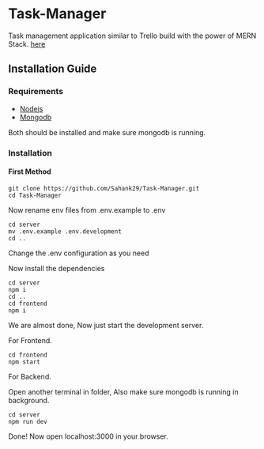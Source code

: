 # Task-Manager

Task management application similar to Trello build with the power of MERN Stack. [here](https://task-manager.sahank29.online)

## Installation Guide

### Requirements

- [Nodejs](https://nodejs.org/en/download)
- [Mongodb](https://www.mongodb.com/docs/manual/administration/install-community/)

Both should be installed and make sure mongodb is running.

### Installation

#### First Method

```shell
git clone https://github.com/Sahank29/Task-Manager.git
cd Task-Manager
```

Now rename env files from .env.example to .env

```shell
cd server
mv .env.example .env.development
cd ..
```

Change the .env configuration as you need

Now install the dependencies

```shell
cd server
npm i
cd ..
cd frontend
npm i
```

We are almost done, Now just start the development server.

For Frontend.

```shell
cd frontend
npm start
```

For Backend.

Open another terminal in folder, Also make sure mongodb is running in background.

```shell
cd server
npm run dev
```

Done! Now open localhost:3000 in your browser.
